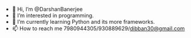 - 👋 Hi, I’m @DarshanBanerjee
- 👀 I’m interested in programming.
- 🌱 I’m currently learning Python and its more frameworks.
- 📫 How to reach me 7980944305/930889629/dibban30@gmail.com

<!---
DarshanBanerjee/DarshanBanerjee is a ✨ special ✨ repository because its `README.md` (this file) appears on your GitHub profile.
You can click the Preview link to take a look at your changes.
--->
